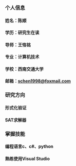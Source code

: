 ### 个人信息
#### 姓名：陈顺
#### 学历：研究生在读
#### 导师：王恪铭
#### 专业：计算机技术
#### 学校：西南交通大学
#### 邮箱：schen1998@foxmail.com

### 研究方向
#### 形式化验证
#### SAT求解器

### 掌握技能
#### 编程语言c、c#、python
#### 熟练使用Visual Studio
